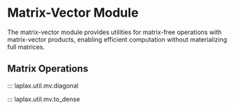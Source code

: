 # Matrix-Vector Module

The matrix-vector module provides utilities for matrix-free operations with matrix-vector products, enabling efficient computation without materializing full matrices.

## Matrix Operations

::: laplax.util.mv.diagonal

::: laplax.util.mv.to_dense
